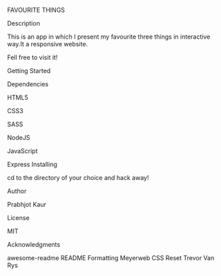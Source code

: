 FAVOURITE THINGS


Description

This is an app in which I present my favourite three things in interactive way.It a responsive website.


Fell free to visit it!

Getting Started

Dependencies

HTML5 

CSS3 

SASS 

NodeJS 

JavaScript 

Express Installing

cd to the directory of your choice and hack away!

Author

Prabhjot Kaur

License

MIT

Acknowledgments

awesome-readme 
README Formatting 
Meyerweb 
CSS 
Reset 
Trevor Van Rys
